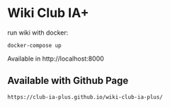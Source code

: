 # Wiki Club IA+

run wiki with docker:

```
docker-compose up
```

Available in http://localhost:8000


## Available with Github Page 

```
https://club-ia-plus.github.io/wiki-club-ia-plus/
```
